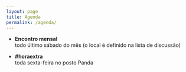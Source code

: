 ```yaml
---
layout: page
title: Agenda
permalink: /agenda/
---
```


* **Encontro mensal** <br />
todo último sábado do mês (o local é definido na lista de discussão)


* **#horaextra** <br />
toda sexta-feira no posto Panda
